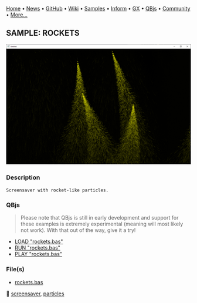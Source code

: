 [Home](https://qb64.com) • [News](../../news.md) • [GitHub](https://github.com/QB64Official/qb64) • [Wiki](https://github.com/QB64Official/qb64/wiki) • [Samples](../../samples.md) • [Inform](../../inform.md) • [GX](../../gx.md) • [QBjs](../../qbjs.md) • [Community](../../community.md) • [More...](../../more.md)

## SAMPLE: ROCKETS

![screenshot.png](img/screenshot.png)

### Description

```text
Screensaver with rocket-like particles.
```

### QBjs

> Please note that QBjs is still in early development and support for these examples is extremely experimental (meaning will most likely not work). With that out of the way, give it a try!

* [LOAD "rockets.bas"](https://v6p9d9t4.ssl.hwcdn.net/html/5963335/index.html?src=https://qb64.com/samples/rockets/src/rockets.bas)
* [RUN "rockets.bas"](https://v6p9d9t4.ssl.hwcdn.net/html/5963335/index.html?mode=auto&src=https://qb64.com/samples/rockets/src/rockets.bas)
* [PLAY "rockets.bas"](https://v6p9d9t4.ssl.hwcdn.net/html/5963335/index.html?mode=play&src=https://qb64.com/samples/rockets/src/rockets.bas)

### File(s)

* [rockets.bas](src/rockets.bas)

🔗 [screensaver](../screensaver.md), [particles](../particles.md)
